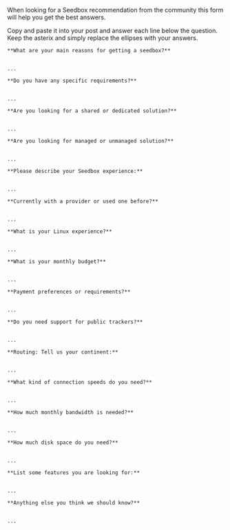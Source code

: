 When looking for a Seedbox recommendation from the community this form will help you get the best answers.

Copy and paste it into your post and answer each line below the question. Keep the asterix and simply replace the ellipses with your answers.

```
**What are your main reasons for getting a seedbox?**


...

**Do you have any specific requirements?**


...

**Are you looking for a shared or dedicated solution?**


...

**Are you looking for managed or unmanaged solution?**


...

**Please describe your Seedbox experience:**


...

**Currently with a provider or used one before?**


...

**What is your Linux experience?**


...

**What is your monthly budget?**


...

**Payment preferences or requirements?**


...

**Do you need support for public trackers?**


...

**Routing: Tell us your continent:**


...

**What kind of connection speeds do you need?**


...

**How much monthly bandwidth is needed?**


...

**How much disk space do you need?**


...

**List some features you are looking for:**


...

**Anything else you think we should know?**


...
```